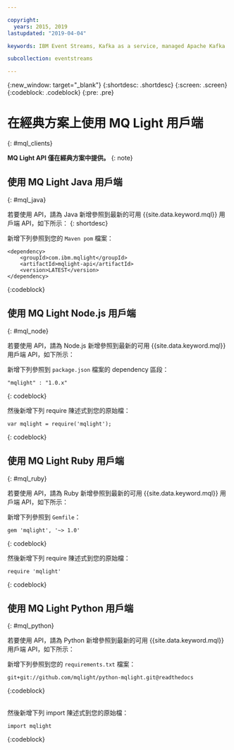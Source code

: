 ```yaml
---

copyright:
  years: 2015, 2019
lastupdated: "2019-04-04"

keywords: IBM Event Streams, Kafka as a service, managed Apache Kafka

subcollection: eventstreams

---
```


{:new_window: target="_blank"}
{:shortdesc: .shortdesc}
{:screen: .screen}
{:codeblock: .codeblock}
{:pre: .pre}

# 在經典方案上使用 MQ Light 用戶端
{: #mql_clients}

**MQ Light API 僅在經典方案中提供。**
{: note}
<br/>

## 使用 MQ Light Java 用戶端
{: #mql_java}

若要使用 API，請為 Java 新增參照到最新的可用 {{site.data.keyword.mql}} 用戶端 API，如下所示：
{: shortdesc}

新增下列參照到您的 <code>Maven pom</code> 檔案：

```
<dependency>
    <groupId>com.ibm.mqlight</groupId>
    <artifactId>mqlight-api</artifactId>
    <version>LATEST</version>
</dependency>
```
{:codeblock}


<!-- 12/11/18: info was in eventstreams102.md, moved because of doc app changes -->

## 使用 MQ Light Node.js 用戶端 
{: #mql_node}


若要使用 API，請為 Node.js 新增參照到最新的可用 {{site.data.keyword.mql}} 用戶端 API，如下所示：

新增下列參照到 <code>package.json</code> 檔案的 dependency 區段：

<pre class="pre"><code>"mqlight" : "1.0.x"</code></pre>
{: codeblock}

然後新增下列 require 陳述式到您的原始檔：

<pre class="pre"><code>var mqlight = require('mqlight');</code></pre>
{: codeblock}

<!-- 14/11/18: info was in eventstreams103.md, moved because of doc app changes -->

## 使用 MQ Light Ruby 用戶端
{: #mql_ruby}


若要使用 API，請為 Ruby 新增參照到最新的可用 {{site.data.keyword.mql}} 用戶端 API，如下所示：

新增下列參照到 <code>Gemfile</code>：

```
gem 'mqlight', '~> 1.0'
```
{: codeblock}

然後新增下列 require 陳述式到您的原始檔：

```
require 'mqlight'
```
{: codeblock}

<!-- 14/11/18: info was in eventstreams101.md, moved because of doc app changes -->

## 使用 MQ Light Python 用戶端
{: #mql_python}

若要使用 API，請為 Python 新增參照到最新的可用 {{site.data.keyword.mql}} 用戶端 API，如下所示：

新增下列參照到您的 <code>requirements.txt</code> 檔案：

```
git+git://github.com/mqlight/python-mqlight.git@readthedocs
```
{:codeblock}

<br>
然後新增下列 import 陳述式到您的原始檔：



```
import mqlight
```
{:codeblock}
<!-- Comment from Andrew
Instructions for getting started, with links for more info
Simple send source and receive source in-line

-->



